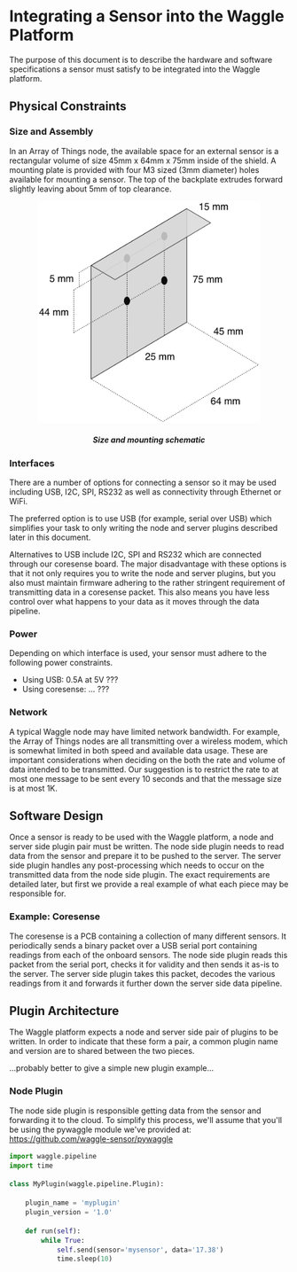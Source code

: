 # Integrating a Sensor into the Waggle Platform

The purpose of this document is to describe the hardware and software
specifications a sensor must satisfy to be integrated into the Waggle platform.

## Physical Constraints

### Size and Assembly

In an Array of Things node, the available space for an external sensor is a rectangular volume of size 45mm x 64mm x 75mm inside of the shield. A mounting plate is provided with four M3 sized (3mm diameter) holes available for mounting a sensor. The top of the backplate extrudes forward slightly leaving about 5mm of top clearance.

<div align="center">
<img src="spec-figure.png" width="400px" height="400px" />
<h5>Size and mounting schematic</h5>
</div>

### Interfaces

There are a number of options for connecting a sensor so it may be used including
USB, I2C, SPI, RS232 as well as connectivity through Ethernet or WiFi.

The preferred option is to use USB (for example, serial over USB) which simplifies
your task to only writing the node and server plugins described later in this document.

Alternatives to USB include I2C, SPI and RS232 which are connected through our
coresense board. The major disadvantage with these options is that it not only
requires you to write the node and server plugins, but you also must maintain
firmware adhering to the rather stringent requirement of transmitting data
in a coresense packet. This also means you have less control over what happens
to your data as it moves through the data pipeline.

### Power

Depending on which interface is used, your sensor must adhere to the following
power constraints.

* Using USB: 0.5A at 5V ???
* Using coresense: ... ???

### Network

A typical Waggle node may have limited network bandwidth. For example, the Array
of Things nodes are all transmitting over a wireless modem, which is somewhat
limited in both speed and available data usage. These are important considerations
when deciding on the both the rate and volume of data intended to be transmitted.
Our suggestion is to restrict the rate to at most one message to be sent every 10
seconds and that the message size is at most 1K.

## Software Design

Once a sensor is ready to be used with the Waggle platform, a node and server
side plugin pair must be written. The node side plugin needs to read data from
the sensor and prepare it to be pushed to the server. The server side plugin
handles any post-processing which needs to occur on the transmitted data from
the node side plugin. The exact requirements are detailed later, but first we
provide a real example of what each piece may be responsible for.

### Example: Coresense

The coresense is a PCB containing a collection of many different sensors. It
periodically sends a binary packet over a USB serial port containing readings
from each of the onboard sensors. The node side plugin reads this packet from
the serial port, checks it for validity and then sends it as-is to the server.
The server side plugin takes this packet, decodes the various readings from it
and forwards it further down the server side data pipeline.

## Plugin Architecture

The Waggle platform expects a node and server side pair of plugins to be
written. In order to indicate that these form a pair, a common plugin name and
version are to shared between the two pieces.

...probably better to give a simple new plugin example...

### Node Plugin

The node side plugin is responsible getting data from the sensor and forwarding
it to the cloud. To simplify this process, we'll assume that you'll be using
the pywaggle module we've provided at: https://github.com/waggle-sensor/pywaggle

```python
import waggle.pipeline
import time

class MyPlugin(waggle.pipeline.Plugin):

    plugin_name = 'myplugin'
    plugin_version = '1.0'

    def run(self):
        while True:
            self.send(sensor='mysensor', data='17.38')
            time.sleep(10)
```
